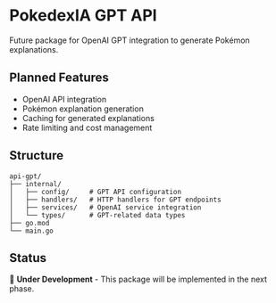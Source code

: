 # PokedexIA GPT API

Future package for OpenAI GPT integration to generate Pokémon explanations.

## Planned Features

- OpenAI API integration
- Pokémon explanation generation
- Caching for generated explanations
- Rate limiting and cost management

## Structure

```
api-gpt/
├── internal/
│   ├── config/     # GPT API configuration
│   ├── handlers/   # HTTP handlers for GPT endpoints
│   ├── services/   # OpenAI service integration
│   └── types/      # GPT-related data types
├── go.mod
└── main.go
```

## Status

🚧 **Under Development** - This package will be implemented in the next phase. 